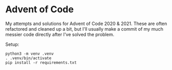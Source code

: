 # Advent of Code

My attempts and solutions for Advent of Code 2020 & 2021. These are often refactored and cleaned up a bit, but I'll usually make a commit of my much messier code directly after I've solved the problem.

Setup:

    python3 -m venv .venv
    . .venv/bin/activate
    pip install -r requirements.txt


